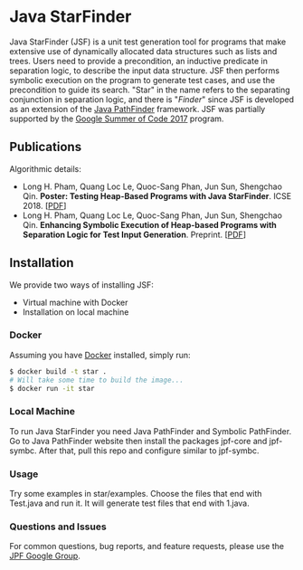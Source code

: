 # Java StarFinder #
Java StarFinder (JSF) is a unit test generation tool for programs that make extensive use of dynamically allocated data structures such as lists and trees. Users need to provide a precondition, an inductive predicate in separation logic, to describe the input data structure. JSF then performs symbolic execution on the program to generate test cases, and use the precondition to guide its search. "Star" in the name refers to the separating conjunction in separation logic, and there is "*Finder*" since JSF is developed as an extension of the [Java PathFinder](https://github.com/javapathfinder) framework. JSF was partially supported by the [Google Summer of Code 2017](https://summerofcode.withgoogle.com/archive/2017/projects/4789313736802304/) program.

## Publications
Algorithmic details:
- Long H. Pham, Quang Loc Le, Quoc-Sang Phan, Jun Sun, Shengchao Qin. **Poster: Testing Heap-Based Programs with Java StarFinder**. ICSE 2018. \[[PDF](http://qsphan.github.io/papers/icse18.pdf)\]
- Long H. Pham, Quang Loc Le, Quoc-Sang Phan, Jun Sun, Shengchao Qin. **Enhancing Symbolic Execution of Heap-based Programs with Separation Logic for Test Input Generation**. Preprint. \[[PDF](https://arxiv.org/pdf/1712.06025.pdf)\]

## Installation
We provide two ways of installing JSF:
* Virtual machine with Docker
* Installation on local machine

### Docker
Assuming you have [Docker](https://www.docker.com/) installed, simply run:

```bash
$ docker build -t star .
# Will take some time to build the image...
$ docker run -it star
```

### Local Machine ###
To run Java StarFinder you need Java PathFinder and Symbolic PathFinder. Go to Java PathFinder website then install the packages
jpf-core and jpf-symbc. After that, pull this repo and configure similar to jpf-symbc.

### Usage ###
Try some examples in star/examples. Choose the files that end with Test.java and run it.
It will generate test files that end with 1.java.

### Questions and Issues ###
For common questions, bug reports, and feature requests, please use the [JPF Google Group](http://groups.google.com/group/java-pathfinder).
